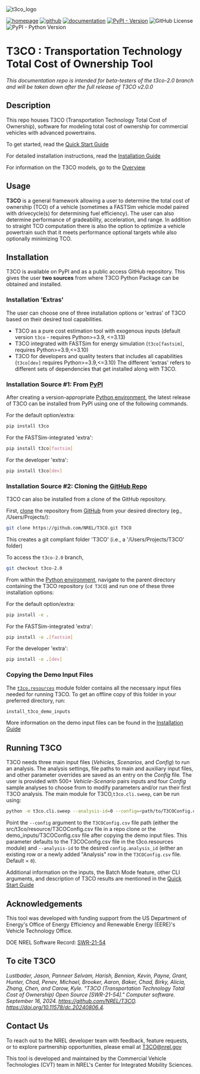 
![t3co_logo](https://github.com/user-attachments/assets/60623b62-57de-4475-b839-d7eb39405185)

[![homepage](https://img.shields.io/badge/homepage-t3co-blue)](https://www.nrel.gov/transportation/t3co.html) [![github](https://img.shields.io/badge/github-t3co-blue.svg)](https://github.com/NREL/T3CO) [![documentation](https://img.shields.io/badge/documentation-t3co-blue.svg)](https://nrel.github.io/T3CO/) [![PyPI - Version](https://img.shields.io/pypi/v/t3co)](https://pypi.org/project/t3co/) ![GitHub License](https://img.shields.io/github/license/NREL/T3CO) ![PyPI - Python Version](https://img.shields.io/pypi/pyversions/t3co) 

# **T3CO** : Transportation Technology Total Cost of Ownership Tool

*This documentation repo is intended for beta-testers of the t3co-2.0 branch and will be taken down after the full release of T3CO v2.0.0*

## Description

This repo houses T3CO (Transportation Technology Total Cost of Ownership), software for modeling total cost of ownership for commercial vehicles with advanced powertrains.

To get started, read the [Quick Start Guide](./docs/quick_start.md)

For detailed installation instructions, read the [Installation Guide](./docs/installation.md)

For information on the T3CO models, go to the [Overview](./docs/T3CO_Overview.md)

## Usage

**T3CO** is a general framework allowing a user to determine the total cost of ownership (TCO) of a vehicle (sometimes a FASTSim vehicle model paired with drivecycle(s) for determining fuel efficiency). The user can also determine performance of gradeability, acceleration, and range. In addition to straight TCO computation there is also the option to optimize a vehicle powertrain such that it meets performance optional targets while also optionally minimizing TCO.

## Installation

T3CO is available on PyPI and as a public access GitHub repository. This gives the user **two sources** from where T3CO Python Package can be obtained and installed.

### Installation 'Extras'

The user can choose one of three installation options or 'extras' of T3CO based on their desired tool capabilities. 

- T3CO as a pure cost estimation tool with exogenous inputs (default version `t3co` - requires Python>=3.9, <=3.13)
- T3CO integrated with FASTSim for energy simulation (`t3co[fastsim]`, requires Python>=3.9,<=3.10)
- T3CO for developers and quality testers that includes all capabilities (`t3co[dev]` requires Python>=3.9,<=3.10)
The different 'extras' refers to different sets of dependencies that get installed along with T3CO.


### Installation Source #1: From [PyPI](https://pypi.org/project/t3co/)

After creating a version-appropriate [Python environment](./docs/installation.md#setting-up-env), the latest release of T3CO can be installed from PyPI using one of the following commands.

For the default option/extra:

```bash
pip install t3co
```

For the FASTSim-integrated 'extra':

```bash
pip install t3co[fastsim]
```

For the developer 'extra':

```bash
pip install t3co[dev]
```

### Installation Source #2: Cloning the [GitHub Repo](https://github.com/NREL/T3CO)

T3CO can also be installed from a clone of the GitHub repository.

First, [clone](https://git-scm.com/docs/git-clone) the repository from [GitHub](https://github.com/NREL/T3CO) from your desired directory (eg., /Users/Projects/):

```bash
git clone https://github.com/NREL/T3CO.git T3CO
```

This creates a git compliant folder 'T3CO' (i.e., a '/Users/Projects/T3CO' folder)

To access the `t3co-2.0` branch,

```bash
git checkout t3co-2.0
```

From within the [Python environment](./docs/installation.md#setting-up-env), navigate to the parent directory containing the T3CO repository (`cd T3CO`) and run one of these three installation options:


For the default option/extra:

```bash
pip install -e .
```

For the FASTSim-integrated 'extra':

```bash
pip install -e .[fastsim]
```

For the developer 'extra':

```bash
pip install -e .[dev]
```

### Copying the Demo Input Files
The [`t3co.resources`](./src/t3co/resources) module folder contains all the necessary input files needed for running T3CO. To get an offline copy of this folder in your preferred directory, run:
```bash
install_t3co_demo_inputs
```

More information on the demo input files can be found in the [Installation Guide](./docs/installation.md#copy-demo-inputs)


## Running T3CO
T3CO needs three main input files (*Vehicles*, *Scenarios*, and *Config*) to run an analysis. The analysis settings, file paths to main and auxiliary input files, and other parameter overrides are saved as an entry on the *Config* file. The user is provided with 500+ *Vehicle-Scenario* pairs inputs and four *Config* sample analyses to choose from to modify parameters and/or run their first T3CO analysis. The main module for T3CO,`t3co.cli.sweep`, can be run using:

```bash
python -m t3co.cli.sweep --analysis-id=0 --config=<path/to/T3COConfig.csv>
```

Point the `--config` argument to the `T3COConfig.csv` file path (either the src/t3co/resource/T3COConfig.csv file in a repo clone or the demo_inputs/T3COConfig.csv file after copying the demo input files. This parameter defaults to the T3COConfig.csv file in the t3co.resources module) and `--analysis-id` to the desired `config.analysis_id` (either an existing row or a newly added "Analysis" row in the `T3COConfig.csv` file. Default = `0`).

Additional information on the inputs, the Batch Mode feature, other CLI arguments, and description of T3CO results are mentioned in the [Quick Start Guide](./docs/quick_start.md)

## Acknowledgements

This tool was developed with funding support from the US Department of Energy's Office of Energy Efficiency and Renewable Energy (EERE)'s Vehicle Technology Office.

DOE NREL Software Record: [SWR-21-54](https://doi.org/10.11578/dc.20240806.4)

## To cite T3CO

*Lustbader, Jason, Panneer Selvam, Harish, Bennion, Kevin, Payne, Grant, Hunter, Chad, Penev, Michael, Brooker, Aaron, Baker, Chad, Birky, Alicia, Zhang, Chen, and Carow, Kyle. "T3CO (Transportation Technology Total Cost of Ownership) Open Source [SWR-21-54]." Computer software. September 16, 2024. https://github.com/NREL/T3CO. https://doi.org/10.11578/dc.20240806.4.*


## Contact Us
To reach out to the NREL developer team with feedback, feature requests, or to explore partnership opportunities, please email at [T3CO@nrel.gov](mailto:T3CO@nrel.gov)

This tool is developed and maintained by the Commercial Vehicle Technologies (CVT) team in NREL's Center for Integrated Mobility Sciences.